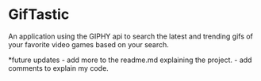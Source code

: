 # GifTastic
An application using the GIPHY api to search the latest and trending gifs of your favorite video games based on your search.

*future updates
    - add more to the readme.md explaining the project.
    - add comments to explain my code.